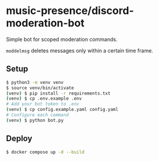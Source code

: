 # music-presence/discord-moderation-bot

Simple bot for scoped moderation commands.

`moddelmsg` deletes messages only within a certain time frame.

## Setup

```sh
$ python3 -m venv venv
$ source venv/bin/activate
(venv) $ pip install -r requirements.txt
(venv) $ cp .env.example .env
# Add your bot token to .env
(venv) $ cp config.example.yaml config.yaml
# Configure each command
(venv) $ python bot.py
```

## Deploy

```sh
$ docker compose up -d --build
```
